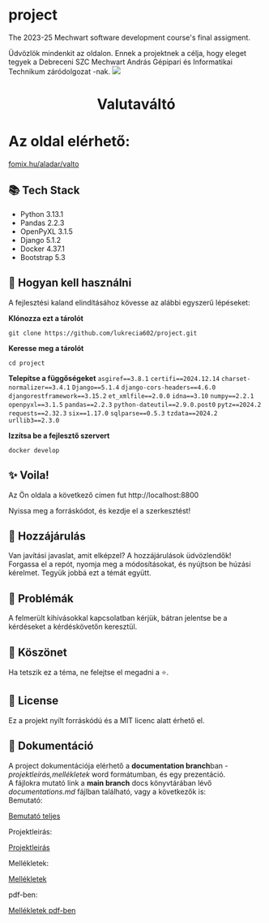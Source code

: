  
# project
 The 2023-25 Mechwart software development course's final assigment.

Üdvözlök mindenkit az oldalon. Ennek a projektnek a célja, hogy eleget tegyek a Debreceni SZC Mechwart András Gépipari és Informatikai Technikum záródolgozat -nak.
<img src="https://www.dszcmechwart.hu/_next/image?url=https%3A%2F%2Fdeb-mechwart.cms.intezmeny.edir.hu%2Fuploads%2Fthumbnail_mehwart_f1dce688ee.png&w=256&q=90">

 <h1 align="center">Valutaváltó</h1>


# Az oldal elérhető:
[fomix.hu/aladar/valto](http://fomix.hu/aladar/valto.html)


## 📚 Tech Stack

- Python 3.13.1
- Pandas 2.2.3
- OpenPyXL 3.1.5
- Django 5.1.2
- Docker 4.37.1
- Bootstrap 5.3


## 🚀 Hogyan kell használni

A fejlesztési kaland elindításához kövesse az alábbi egyszerű lépéseket:


**Klónozza ezt a tárolót**

```git clone https://github.com/lukrecia602/project.git```


**Keresse meg a tárolót**

```cd project```


**Telepítse a függőségeket**
```asgiref==3.8.1```
```certifi==2024.12.14```
```charset-normalizer==3.4.1```
```Django==5.1.4```
```django-cors-headers==4.6.0```
```djangorestframework==3.15.2```
```et_xmlfile==2.0.0```
```idna==3.10```
```numpy==2.2.1```
```openpyxl==3.1.5```
```pandas==2.2.3```
```python-dateutil==2.9.0.post0```
```pytz==2024.2```
```requests==2.32.3```
```six==1.17.0```
```sqlparse==0.5.3```
```tzdata==2024.2```
```urllib3==2.3.0```


**Izzítsa be a fejlesztő szervert**

```docker develop```

## ✨ Voila!

Az Ön oldala a következő címen fut http://localhost:8800

Nyissa meg a forráskódot, és kezdje el a szerkesztést!


## 🤝 Hozzájárulás

Van javítási javaslat, amit elképzel? A hozzájárulások üdvözlendők! Forgassa el a repót, nyomja meg a módosításokat, és nyújtson be húzási kérelmet. Tegyük jobbá ezt a témát együtt.

## 👾 Problémák

A felmerült kihívásokkal kapcsolatban kérjük, bátran jelentse be a kérdéseket a kérdéskövetőn keresztül.

## 🙏 Köszönet

Ha tetszik ez a téma, ne felejtse el megadni a ⭐.

## 📝 License

Ez a projekt nyílt forráskódú és a MIT licenc alatt érhető el.

## 💌 Dokumentáció
A project dokumentációja elérhető a **documentation branch**ban - _projektleírás,mellékletek_ word formátumban, és egy prezentáció.
<br> A fájlokra mutató link a **main branch** docs könyvtárában lévő _documentations.md_ fájlban található, vagy a következők is:
<br>Bemutató:
<p><a href="https://github.com/lukrecia602/project/blob/documentation/Valutav%C3%A1lt%C3%B3_teljes_t%C3%B6m%C3%B6ritett.pptx">Bemutató teljes</a></p>
Projektleirás:
<p><a href="https://github.com/lukrecia602/project/blob/documentation/Projektfeladat%20leir%C3%A1s.docx">Projektleirás</a></p>
Mellékletek:
<p><a href="https://github.com/lukrecia602/project/blob/documentation/Mell%C3%A9kletek.docx">Mellékletek</a></p>
pdf-ben:
<p><a href="https://github.com/lukrecia602/project/blob/documentation/Mell%C3%A9kletek.pdf">Mellékletek pdf-ben</a></p>
